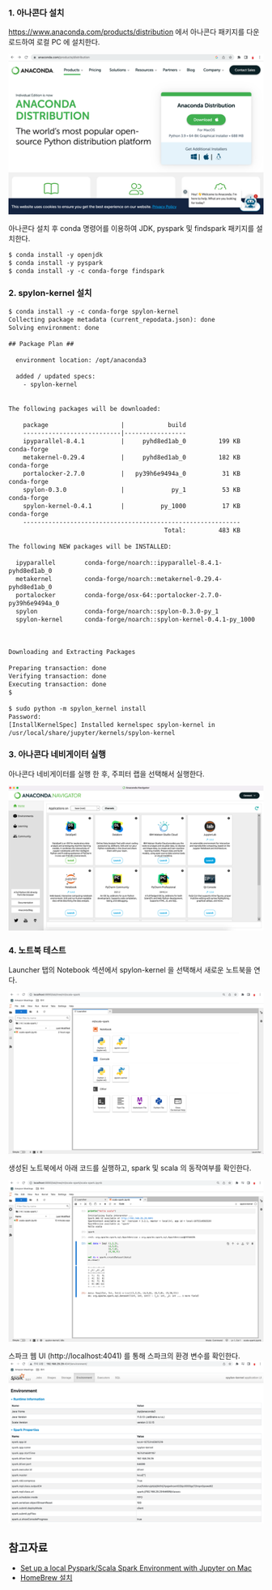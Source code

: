 ### 1. 아나콘다 설치 ###

https://www.anaconda.com/products/distribution 에서 아나콘다 패키지를 다운로드하여 로컬 PC 에 설치한다.

![](https://github.com/gnosia93/spark-on-eks/blob/main/images/anaconda-install.png)


아나콘다 설치 후 conda 명령어를 이용하여 JDK, pyspark 및 findspark 패키지를 설치한다.
```
$ conda install -y openjdk
$ conda install -y pyspark
$ conda install -y -c conda-forge findspark
```


### 2. spylon-kernel 설치 ###
```
$ conda install -y -c conda-forge spylon-kernel
Collecting package metadata (current_repodata.json): done
Solving environment: done

## Package Plan ##

  environment location: /opt/anaconda3

  added / updated specs:
    - spylon-kernel


The following packages will be downloaded:

    package                    |            build
    ---------------------------|-----------------
    ipyparallel-8.4.1          |     pyhd8ed1ab_0         199 KB  conda-forge
    metakernel-0.29.4          |     pyhd8ed1ab_0         182 KB  conda-forge
    portalocker-2.7.0          |   py39h6e9494a_0          31 KB  conda-forge
    spylon-0.3.0               |             py_1          53 KB  conda-forge
    spylon-kernel-0.4.1        |          py_1000          17 KB  conda-forge
    ------------------------------------------------------------
                                           Total:         483 KB

The following NEW packages will be INSTALLED:

  ipyparallel        conda-forge/noarch::ipyparallel-8.4.1-pyhd8ed1ab_0
  metakernel         conda-forge/noarch::metakernel-0.29.4-pyhd8ed1ab_0
  portalocker        conda-forge/osx-64::portalocker-2.7.0-py39h6e9494a_0
  spylon             conda-forge/noarch::spylon-0.3.0-py_1
  spylon-kernel      conda-forge/noarch::spylon-kernel-0.4.1-py_1000



Downloading and Extracting Packages

Preparing transaction: done
Verifying transaction: done
Executing transaction: done
$

$ sudo python -m spylon_kernel install
Password:
[InstallKernelSpec] Installed kernelspec spylon-kernel in /usr/local/share/jupyter/kernels/spylon-kernel
```


### 3. 아나콘다 네비게이터 실행 ###

아나콘다 네비게이터를 실행 한 후, 주피터 랩을 선택해서 실행한다. 

![](https://github.com/gnosia93/spark-on-eks/blob/main/images/anaconda-navigator.png)


### 4. 노트북 테스트 ###

Launcher 탭의 Notebook 섹션에서 spylon-kernel 을 선택해서 새로운 노트북을 연다.

![](https://github.com/gnosia93/spark-on-eks/blob/main/images/scala-spark-0.png)

생성된 노트북에서 아래 코드를 실행하고, spark 및 scala 의 동작여부를 확인한다.

![](https://github.com/gnosia93/spark-on-eks/blob/main/images/scala-spark.png)

스파크 웹 UI (http://localhost:4041) 를 통해 스파크의 환경 변수를 확인한다.
![](https://github.com/gnosia93/spark-on-eks/blob/main/images/spark-web-ui.png)

## 참고자료 ##

* [Set up a local Pyspark/Scala Spark Environment with Jupyter on Mac](https://www.youtube.com/watch?v=kSYtgiBIO2k)
* [HomeBrew 설치](https://brew.sh/index_ko)
